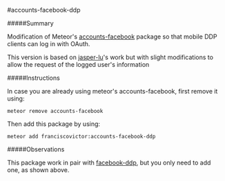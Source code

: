 #accounts-facebook-ddp

#####Summary

Modification of Meteor's [accounts-facebook](https://github.com/meteor/meteor/tree/devel/packages/accounts-facebook) package so that mobile DDP clients can log in with OAuth.

This version is based on [jasper-lu](https://github.com/jasper-lu)'s work but with slight modifications to allow the request of the logged user's information

#####Instructions

In case you are already using meteor's accounts-facebook, first remove it using:

    meteor remove accounts-facebook

Then add this package by using:

    meteor add franciscovictor:accounts-facebook-ddp

#####Observations

This package work in pair with [facebook-ddp](https://github.com/FranciscoVictor/facebook-ddp), but you only need to add one, as shown above.
